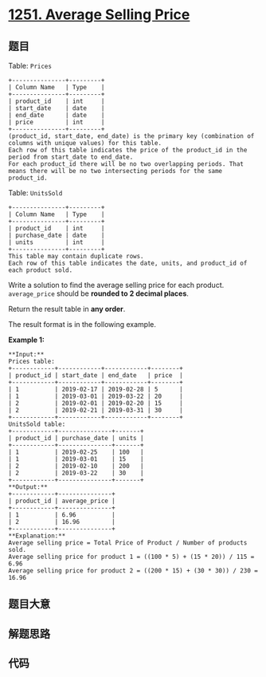 # [1251. Average Selling Price](https://leetcode.com/problems/average-selling-price)

## 题目

Table: `Prices`

    
    
    +---------------+---------+
    | Column Name   | Type    |
    +---------------+---------+
    | product_id    | int     |
    | start_date    | date    |
    | end_date      | date    |
    | price         | int     |
    +---------------+---------+
    (product_id, start_date, end_date) is the primary key (combination of columns with unique values) for this table.
    Each row of this table indicates the price of the product_id in the period from start_date to end_date.
    For each product_id there will be no two overlapping periods. That means there will be no two intersecting periods for the same product_id.
    



Table: `UnitsSold`

    
    
    +---------------+---------+
    | Column Name   | Type    |
    +---------------+---------+
    | product_id    | int     |
    | purchase_date | date    |
    | units         | int     |
    +---------------+---------+
    This table may contain duplicate rows.
    Each row of this table indicates the date, units, and product_id of each product sold. 
    



Write a solution to find the average selling price for each product.
`average_price` should be **rounded to 2 decimal places**.

Return the result table in **any order**.

The result format is in the following example.



**Example 1:**

    
    
    **Input:** 
    Prices table:
    +------------+------------+------------+--------+
    | product_id | start_date | end_date   | price  |
    +------------+------------+------------+--------+
    | 1          | 2019-02-17 | 2019-02-28 | 5      |
    | 1          | 2019-03-01 | 2019-03-22 | 20     |
    | 2          | 2019-02-01 | 2019-02-20 | 15     |
    | 2          | 2019-02-21 | 2019-03-31 | 30     |
    +------------+------------+------------+--------+
    UnitsSold table:
    +------------+---------------+-------+
    | product_id | purchase_date | units |
    +------------+---------------+-------+
    | 1          | 2019-02-25    | 100   |
    | 1          | 2019-03-01    | 15    |
    | 2          | 2019-02-10    | 200   |
    | 2          | 2019-03-22    | 30    |
    +------------+---------------+-------+
    **Output:** 
    +------------+---------------+
    | product_id | average_price |
    +------------+---------------+
    | 1          | 6.96          |
    | 2          | 16.96         |
    +------------+---------------+
    **Explanation:** 
    Average selling price = Total Price of Product / Number of products sold.
    Average selling price for product 1 = ((100 * 5) + (15 * 20)) / 115 = 6.96
    Average selling price for product 2 = ((200 * 15) + (30 * 30)) / 230 = 16.96
    


## 题目大意

## 解题思路

## 代码

```javascript

```
